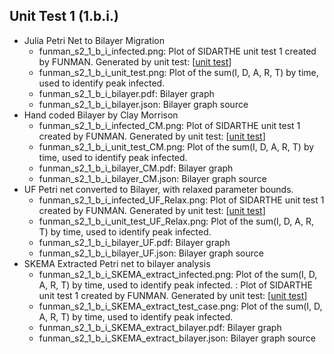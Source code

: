 ## Unit Test 1 (1.b.i.)

- Julia Petri Net to Bilayer Migration
    - funman_s2_1_b_i_infected.png: Plot of SIDARTHE unit test 1 created by FUNMAN. Generated by unit test: [[unit test](https://github.com/ml4ai/funman/blob/6mo-evaluation/scratch/funman_s2_1_b_i_unit_test.py)]
    - funman_s2_1_b_i_unit_test.png: Plot of the sum(I, D, A, R, T) by time, used to identify peak infected. 
    - funman_s2_1_b_i_bilayer.pdf: Bilayer graph
    - funman_s2_1_b_i_bilayer.json: Bilayer graph source
- Hand coded Bilayer by Clay Morrison
    - funman_s2_1_b_i_infected_CM.png: Plot of SIDARTHE unit test 1 created by FUNMAN. Generated by unit test: [[unit test](https://github.com/ml4ai/funman/blob/6mo-evaluation/scratch/funman_s2_1_b_i_unit_test.py)]
    - funman_s2_1_b_i_unit_test_CM.png: Plot of the sum(I, D, A, R, T) by time, used to identify peak infected. 
    - funman_s2_1_b_i_bilayer_CM.pdf: Bilayer graph
    - funman_s2_1_b_i_bilayer_CM.json: Bilayer graph source
- UF Petri net converted to Bilayer, with relaxed parameter bounds.
    - funman_s2_1_b_i_infected_UF_Relax.png: Plot of SIDARTHE unit test 1 created by FUNMAN. Generated by unit test: [[unit test](https://github.com/ml4ai/funman/blob/6mo-evaluation/scratch/funman_s2_1_b_i_unit_test.py)]
    - funman_s2_1_b_i_unit_test_UF_Relax.png: Plot of the sum(I, D, A, R, T) by time, used to identify peak infected. 
    - funman_s2_1_b_i_bilayer_UF.pdf: Bilayer graph
    - funman_s2_1_b_i_bilayer_UF.json: Bilayer graph source
- SKEMA Extracted Petri net to bilayer analysis
    - funman_s2_1_b_i_SKEMA_extract_infected.png: Plot of the sum(I, D, A, R, T) by time, used to identify peak infected. 
: Plot of SIDARTHE unit test 1 created by FUNMAN. Generated by unit test: [[unit test](https://github.com/ml4ai/funman/blob/6mo-evaluation/scratch/funman_s2_1_b_i_unit_test.py)]
    - funman_s2_1_b_i_SKEMA_extract_test_case.png: Plot of the sum(I, D, A, R, T) by time, used to identify peak infected. 
    - funman_s2_1_b_i_SKEMA_extract_bilayer.pdf: Bilayer graph
    - funman_s2_1_b_i_SKEMA_extract_bilayer.json: Bilayer graph source